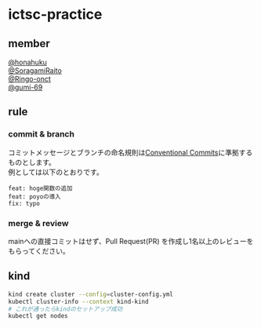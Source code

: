 # ictsc-practice

## member

[@honahuku](https://github.com/honahuku)  
[@SoragamiRaito](https://github.com/SoragamiRaito)  
[@Ringo-onct](https://github.com/Ringo-onct)  
[@gumi-69](https://github.com/gumi-69)  

## rule

### commit & branch

コミットメッセージとブランチの命名規則は[Conventional Commits](https://www.conventionalcommits.org/ja/v1.0.0/)に準拠するものとします。  
例としては以下のとおりです。  

```text
feat: hoge関数の追加
feat: poyoの導入
fix: typo
```

### merge & review

mainへの直接コミットはせず、Pull Request(PR) を作成し1名以上のレビューをもらってください。

## kind

```bash
kind create cluster --config=cluster-config.yml
kubectl cluster-info --context kind-kind
# これが通ったらkindのセットアップ成功
kubectl get nodes
```
